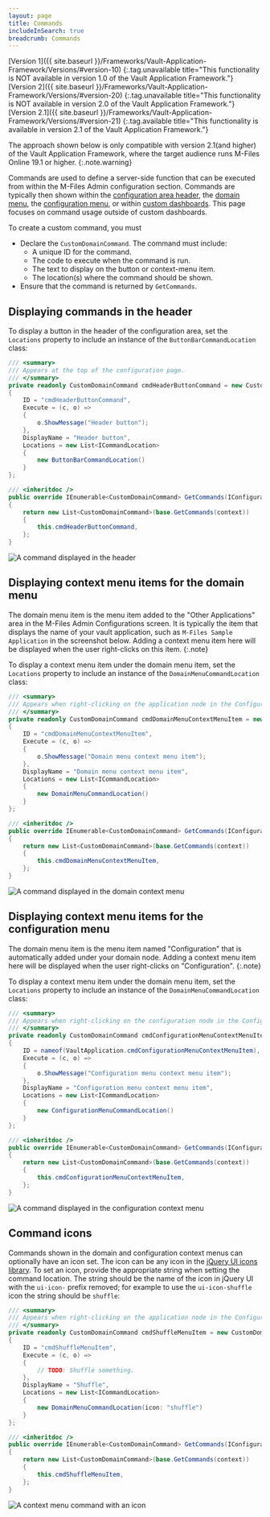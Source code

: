 ```yaml
---
layout: page
title: Commands
includeInSearch: true
breadcrumb: Commands
---
```


[Version 1]({{ site.baseurl }}/Frameworks/Vault-Application-Framework/Versions/#version-10)
{:.tag.unavailable title="This functionality is NOT available in version 1.0 of the Vault Application Framework."}
[Version 2]({{ site.baseurl }}/Frameworks/Vault-Application-Framework/Versions/#version-20)
{:.tag.unavailable title="This functionality is NOT available in version 2.0 of the Vault Application Framework."}
[Version 2.1]({{ site.baseurl }}/Frameworks/Vault-Application-Framework/Versions/#version-21)
{:.tag.available title="This functionality is available in version 2.1 of the Vault Application Framework."}

The approach shown below is only compatible with version 2.1(and higher) of the Vault Application Framework, where the target audience runs M-Files Online 19.1 or higher.
{:.note.warning}

Commands are used to define a server-side function that can be executed from within the M-Files Admin configuration section.  Commands are typically then shown within the [configuration area header](#displaying-commands-in-the-header), the [domain menu](#creating-context-menu-items-for-the-domain-menu), the [configuration menu](#displaying-context-menu-itms-for-the-configuration-menu), or within [custom dashboards](../Custom-Dashboards/#using-commands-within-dashboards).  This page focuses on command usage outside of custom dashboards.

To create a custom command, you must

* Declare the `CustomDomainCommand`.  The command must include:
	* A unique ID for the command.
	* The code to execute when the command is run.
	* The text to display on the button or context-menu item.
	* The location(s) where the command should be shown.
* Ensure that the command is returned by `GetCommands`.

## Displaying commands in the header

To display a button in the header of the configuration area, set the `Locations` property to include an instance of the `ButtonBarCommandLocation` class:

```csharp
/// <summary>
/// Appears at the top of the configuration page.
/// </summary>
private readonly CustomDomainCommand cmdHeaderButtonCommand = new CustomDomainCommand
{
	ID = "cmdHeaderButtonCommand",
	Execute = (c, o) =>
	{
		o.ShowMessage("Header button");
	},
	DisplayName = "Header button",
	Locations = new List<ICommandLocation>
	{
		new ButtonBarCommandLocation()
	}
};

/// <inheritdoc />
public override IEnumerable<CustomDomainCommand> GetCommands(IConfigurationRequestContext context)
{
	return new List<CustomDomainCommand>(base.GetCommands(context))
	{
		this.cmdHeaderButtonCommand,
	};
}
```

![A command displayed in the header](header.png)

## Displaying context menu items for the domain menu

The domain menu item is the menu item added to the "Other Applications" area in the M-Files Admin Configurations screen.  It is typically the item that displays the name of your vault application, such as `M-Files Sample Application` in the screenshot below.  Adding a context menu item here will be displayed when the user right-clicks on this item.
{:.note}

To display a context menu item under the domain menu item, set the `Locations` property to include an instance of the `DomainMenuCommandLocation` class:

```csharp
/// <summary>
/// Appears when right-clicking on the application node in the Configurations area.
/// </summary>
private readonly CustomDomainCommand cmdDomainMenuContextMenuItem = new CustomDomainCommand
{
	ID = "cmdDomainMenuContextMenuItem",
	Execute = (c, o) =>
	{
		o.ShowMessage("Domain menu context menu item");
	},
	DisplayName = "Domain menu context menu item",
	Locations = new List<ICommandLocation>
	{
		new DomainMenuCommandLocation()
	}
};

/// <inheritdoc />
public override IEnumerable<CustomDomainCommand> GetCommands(IConfigurationRequestContext context)
{
	return new List<CustomDomainCommand>(base.GetCommands(context))
	{
		this.cmdDomainMenuContextMenuItem,
	};
}
```

![A command displayed in the domain context menu](domain-context-menu.png)

## Displaying context menu items for the configuration menu

The domain menu item is the menu item named "Configuration" that is automatically added under your domain node.  Adding a context menu item here will be displayed when the user right-clicks on "Configuration".
{:.note}

To display a context menu item under the domain menu item, set the `Locations` property to include an instance of the `DomainMenuCommandLocation` class:

```csharp
/// <summary>
/// Appears when right-clicking on the configuration node in the Configurations area.
/// </summary>
private readonly CustomDomainCommand cmdConfigurationMenuContextMenuItem = new CustomDomainCommand
{
	ID = nameof(VaultApplication.cmdConfigurationMenuContextMenuItem),
	Execute = (c, o) =>
	{
		o.ShowMessage("Configuration menu context menu item");
	},
	DisplayName = "Configuration menu context menu item",
	Locations = new List<ICommandLocation>
	{
		new ConfigurationMenuCommandLocation()
	}
};

/// <inheritdoc />
public override IEnumerable<CustomDomainCommand> GetCommands(IConfigurationRequestContext context)
{
	return new List<CustomDomainCommand>(base.GetCommands(context))
	{
		this.cmdConfigurationMenuContextMenuItem,
	};
}
```

![A command displayed in the configuration context menu](configuration-context-menu.png)

## Command icons

Commands shown in the domain and configuration context menus can optionally have an icon set.  The icon can be any icon in the [jQuery UI icons library](https://api.jqueryui.com/theming/icons/).  To set an icon, provide the appropriate string when setting the command location.  The string should be the name of the icon in jQuery UI with the `ui-icon-` prefix removed; for example to use the `ui-icon-shuffle` icon the string should be `shuffle`:

```csharp
/// <summary>
/// Appears when right-clicking on the application node in the Configurations area.
/// </summary>
private readonly CustomDomainCommand cmdShuffleMenuItem = new CustomDomainCommand
{
	ID = "cmdShuffleMenuItem",
	Execute = (c, o) =>
	{
		// TODO: Shuffle something.
	},
	DisplayName = "Shuffle",
	Locations = new List<ICommandLocation>
	{
		new DomainMenuCommandLocation(icon: "shuffle")
	}
};

/// <inheritdoc />
public override IEnumerable<CustomDomainCommand> GetCommands(IConfigurationRequestContext context)
{
	return new List<CustomDomainCommand>(base.GetCommands(context))
	{
		this.cmdShuffleMenuItem,
	};
}
```

![A context menu command with an icon](command-with-icon.png)
